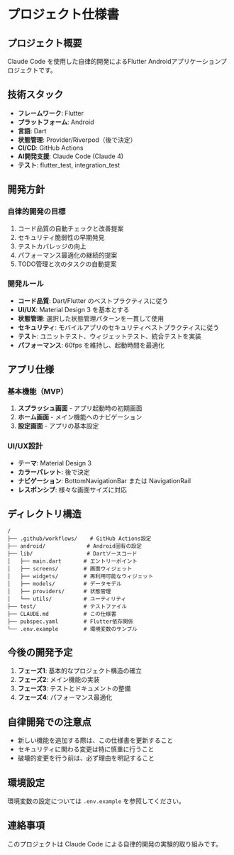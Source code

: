 # プロジェクト仕様書

## プロジェクト概要
Claude Code を使用した自律的開発によるFlutter Androidアプリケーションプロジェクトです。

## 技術スタック
- **フレームワーク**: Flutter
- **プラットフォーム**: Android
- **言語**: Dart
- **状態管理**: Provider/Riverpod（後で決定）
- **CI/CD**: GitHub Actions
- **AI開発支援**: Claude Code (Claude 4)
- **テスト**: flutter_test, integration_test

## 開発方針
### 自律的開発の目標
1. コード品質の自動チェックと改善提案
2. セキュリティ脆弱性の早期発見
3. テストカバレッジの向上
4. パフォーマンス最適化の継続的提案
5. TODO管理と次のタスクの自動提案

### 開発ルール
- **コード品質**: Dart/Flutter のベストプラクティスに従う
- **UI/UX**: Material Design 3 を基本とする
- **状態管理**: 選択した状態管理パターンを一貫して使用
- **セキュリティ**: モバイルアプリのセキュリティベストプラクティスに従う
- **テスト**: ユニットテスト、ウィジェットテスト、統合テストを実装
- **パフォーマンス**: 60fps を維持し、起動時間を最適化

## アプリ仕様
### 基本機能（MVP）
1. **スプラッシュ画面** - アプリ起動時の初期画面
2. **ホーム画面** - メイン機能へのナビゲーション
3. **設定画面** - アプリの基本設定

### UI/UX設計
- **テーマ**: Material Design 3
- **カラーパレット**: 後で決定
- **ナビゲーション**: BottomNavigationBar または NavigationRail
- **レスポンシブ**: 様々な画面サイズに対応

## ディレクトリ構造
```
/
├── .github/workflows/    # GitHub Actions設定
├── android/             # Android固有の設定
├── lib/                 # Dartソースコード
│   ├── main.dart       # エントリーポイント
│   ├── screens/        # 画面ウィジェット
│   ├── widgets/        # 再利用可能なウィジェット
│   ├── models/         # データモデル
│   ├── providers/      # 状態管理
│   └── utils/          # ユーティリティ
├── test/               # テストファイル
├── CLAUDE.md           # この仕様書
├── pubspec.yaml        # Flutter依存関係
└── .env.example        # 環境変数のサンプル
```

## 今後の開発予定
1. **フェーズ1**: 基本的なプロジェクト構造の確立
2. **フェーズ2**: メイン機能の実装
3. **フェーズ3**: テストとドキュメントの整備
4. **フェーズ4**: パフォーマンス最適化

## 自律開発での注意点
- 新しい機能を追加する際は、この仕様書を更新すること
- セキュリティに関わる変更は特に慎重に行うこと
- 破壊的変更を行う前は、必ず理由を明記すること

## 環境設定
環境変数の設定については `.env.example` を参照してください。

## 連絡事項
このプロジェクトは Claude Code による自律的開発の実験的取り組みです。